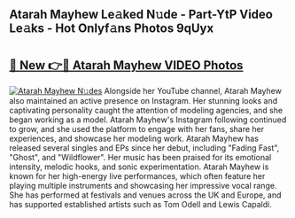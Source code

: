 ## Atarah Mayhew Le𝚊ked N𝚞de - Part-YtP Video Le𝚊ks - Hot Onlyf𝚊ns Photos 9qUyx

# <h2><a href="http://ac48218.deff.icu/?id=Atarah+Mayhew">🔗 New 👉🔴 Atarah Mayhew VIDEO Photos</a></h2>

[![Atarah Mayhew N𝚞des](https://i.imgur.com/rIISA9y.gif)](http://ac48218.deff.icu/?id=Atarah+Mayhew)
Alongside her YouTube channel, Atarah Mayhew also maintained an active presence on Instagram. Her stunning looks and captivating personality caught the attention of modeling agencies, and she began working as a model. Atarah Mayhew's Instagram following continued to grow, and she used the platform to engage with her fans, share her experiences, and showcase her modeling work. Atarah Mayhew has released several singles and EPs since her debut, including "Fading Fast", "Ghost", and "Wildflower". Her music has been praised for its emotional intensity, melodic hooks, and sonic experimentation. Atarah Mayhew is known for her high-energy live performances, which often feature her playing multiple instruments and showcasing her impressive vocal range. She has performed at festivals and venues across the UK and Europe, and has supported established artists such as Tom Odell and Lewis Capaldi.
